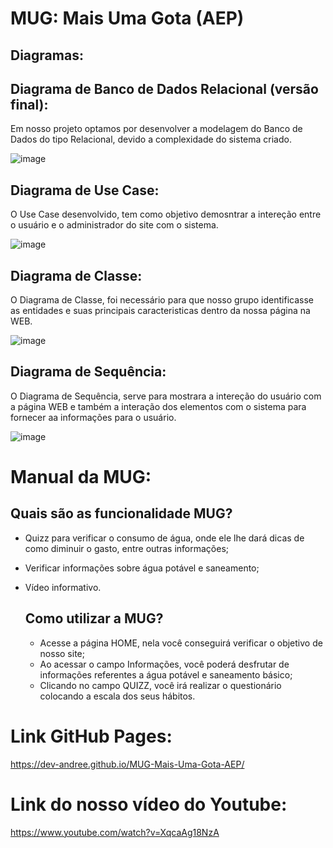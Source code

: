 # MUG: Mais Uma Gota (AEP)

## Diagramas:


## Diagrama de Banco de Dados Relacional (versão final):

Em nosso projeto optamos por desenvolver a modelagem do Banco de Dados do tipo Relacional, devido a complexidade do sistema criado.

![image](https://github.com/dev-andree/MUG-Mais-Uma-Gota-AEP/assets/136995061/7cd5e69c-5e49-49c8-b83a-28ab0d990648)



## Diagrama de Use Case:

O Use Case desenvolvido, tem como objetivo demosntrar a intereção entre o usuário e o administrador do site com o sistema.

![image](https://github.com/dev-andree/MUG-Mais-Uma-Gota-AEP/assets/136995061/aa83cdf2-f5da-4a01-b4e8-ef2d283bea1a)



## Diagrama de Classe:

O Diagrama de Classe, foi necessário para que nosso grupo identificasse as entidades e suas principais caracteristicas dentro da nossa página na WEB.

![image](https://github.com/dev-andree/MUG-Mais-Uma-Gota-AEP/assets/136995061/ddd58f4a-36c0-48f8-a766-97c88b29aa22)


## Diagrama de Sequência:

O Diagrama de Sequência, serve para mostrara a intereção do usuário com a página WEB e também a interação dos elementos com o sistema para fornecer aa informações para o usuário.

![image](https://github.com/dev-andree/MUG-Mais-Uma-Gota-AEP/assets/136995061/0efa3cb1-89e4-4777-b002-5d6d23a62a5b)


# Manual da MUG:

## Quais são as funcionalidade MUG?
- Quizz para verificar o consumo de água, onde ele lhe dará dicas de como diminuir o gasto, entre outras informações;
- Verificar informações sobre água potável e saneamento;
- Vídeo informativo.

  ## Como utilizar a MUG?
  - Acesse a página HOME, nela você conseguirá verificar o objetivo de nosso site;
  - Ao acessar o campo Informações, você poderá desfrutar de informações referentes a água potável e saneamento básico;
  - Clicando no campo QUIZZ, você irá realizar o questionário colocando a escala dos seus hábitos.
 
# Link GitHub Pages:
https://dev-andree.github.io/MUG-Mais-Uma-Gota-AEP/

# Link do nosso vídeo do Youtube:
https://www.youtube.com/watch?v=XqcaAg18NzA





